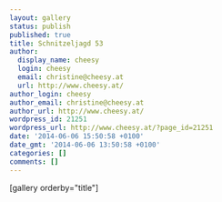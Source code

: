 ```yaml
---
layout: gallery
status: publish
published: true
title: Schnitzeljagd 53
author:
  display_name: cheesy
  login: cheesy
  email: christine@cheesy.at
  url: http://www.cheesy.at/
author_login: cheesy
author_email: christine@cheesy.at
author_url: http://www.cheesy.at/
wordpress_id: 21251
wordpress_url: http://www.cheesy.at/?page_id=21251
date: '2014-06-06 15:50:58 +0100'
date_gmt: '2014-06-06 13:50:58 +0100'
categories: []
comments: []
---
```

[gallery orderby="title"]
